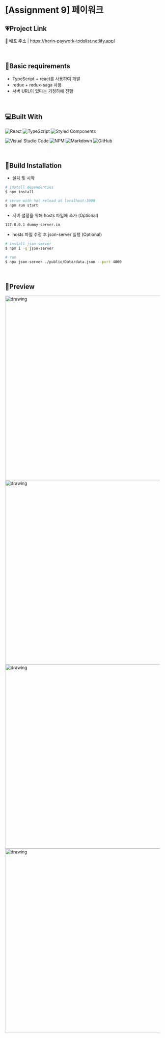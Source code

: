 # [Assignment 9] 페이워크

## 💗Project Link

🔗 배포 주소 | <https://herin-paywork-todolist.netlify.app/>

<br>

## 📝Basic requirements

- TypeScript + react를 사용하여 개발
- redux + redux-saga 사용
- 서버 URL이 있다는 가정하에 진행

<br>

## 💻Built With

![React](https://img.shields.io/badge/react-%2320232a.svg?style=for-the-badge&logo=react&logoColor=%2361DAFB)
![TypeScript](https://img.shields.io/badge/typescript-%23007ACC.svg?style=for-the-badge&logo=typescript&logoColor=white)
![Styled Components](https://img.shields.io/badge/styled--components-DB7093?style=for-the-badge&logo=styled-components&logoColor=white)

![Visual Studio Code](https://img.shields.io/badge/VisualStudioCode-0078d7.svg?style=for-the-badge&logo=visual-studio-code&logoColor=white)
![NPM](https://img.shields.io/badge/NPM-%23000000.svg?style=for-the-badge&logo=npm&logoColor=white)
![Markdown](https://img.shields.io/badge/markdown-%23000000.svg?style=for-the-badge&logo=markdown&logoColor=white)
![GitHub](https://img.shields.io/badge/github-%23121011.svg?style=for-the-badge&logo=github&logoColor=white)

<br>

## 🔧Build Installation

- 설치 및 시작

```bash
# install dependencies
$ npm install

# serve with hot reload at localhost:3000
$ npm run start
```

- 서버 설정을 위해 hosts 파일에 추가 (Optional)

```
127.0.0.1 dummy-server.io
```

- hosts 파일 수정 후 json-server 실행 (Optional)

```bash
# install json-server
$ npm i -g json-server

# run
$ npx json-server ./public/Data/data.json --port 4000
```

<br>

## 🎨Preview

<div style={display: flex;}>
   
<img src="https://user-images.githubusercontent.com/60386993/131741424-d8b4acfd-bf1d-4764-ac73-f04cfd050d2a.gif" alt="drawing" width="600"/>
<img src="https://user-images.githubusercontent.com/60386993/131741432-bcc405b3-d4b5-4ee7-b93c-61759ce431f6.gif" alt="drawing" width="600"/>
<img src="https://user-images.githubusercontent.com/60386993/131741436-63fec832-babc-4f34-a6d9-15f22ecf9cbc.gif" alt="drawing" width="600"/>
<img src="https://user-images.githubusercontent.com/60386993/131741439-1874e8a7-80cb-4887-bd98-c45a2094d74e.gif" alt="drawing" width="600"/>

</div>
